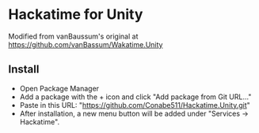 # Hackatime for Unity
Modified from vanBaussum's original at https://github.com/vanBassum/Wakatime.Unity
## Install

- Open Package Manager
- Add a package with the + icon and click "Add package from Git URL..."
- Paste in this URL: "https://github.com/Conabe511/Hackatime.Unity.git"
- After installation, a new menu button will be added under "Services -> Hackatime".
